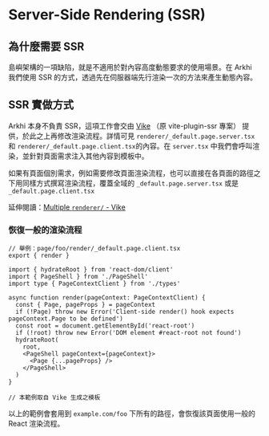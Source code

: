 # Server-Side Rendering (SSR)

## 為什麼需要 SSR

島嶼架構的一項缺陷，就是不適用於對內容高度動態要求的使用場景。在 Arkhi 我們使用 SSR 的方式，透過先在伺服器端先行渲染一次的方法來產生動態內容。

## SSR 實做方式

Arkhi 本身不負責 SSR，這項工作會交由 [Vike](https://vike.dev) （原 vite-plugin-ssr 專案） 提供，於此之上再修改渲染流程。詳情可見 `renderer/_default.page.server.tsx` 和 `renderer/_default.page.client.tsx`的內容。在 `server.tsx` 中我們會呼叫渲染，並針對頁面需求注入其他內容到模板中。

如果有頁面個別需求，例如需要修改頁面渲染流程，也可以直接在各頁面的路徑之下用同樣方式撰寫渲染流程，覆蓋全域的 `_default.page.server.tsx` 或是 `_default.page.client.tsx`

延伸閱讀：[Multiple `renderer/` - Vike](https://vike.dev/multiple-renderer)

### 恢復一般的渲染流程

```tsx
// 舉例：page/foo/render/_default.page.client.tsx
export { render }

import { hydrateRoot } from 'react-dom/client'
import { PageShell } from './PageShell'
import type { PageContextClient } from './types'

async function render(pageContext: PageContextClient) {
  const { Page, pageProps } = pageContext
  if (!Page) throw new Error('Client-side render() hook expects pageContext.Page to be defined')
  const root = document.getElementById('react-root')
  if (!root) throw new Error('DOM element #react-root not found')
  hydrateRoot(
    root,
    <PageShell pageContext={pageContext}>
      <Page {...pageProps} />
    </PageShell>
  )
}

// 本範例取自 Vike 生成之模板
```

以上的範例會套用到 `example.com/foo` 下所有的路徑，會恢復該頁面使用一般的 React 渲染流程。
